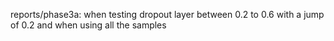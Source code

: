 reports/phase3a: when testing dropout layer between 0.2 to 0.6 with a jump of 0.2
and when using all the samples
